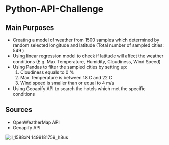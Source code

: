 # Python-API-Challenge

## Main Purposes
- Creating a model of weather from 1500 samples which determined by random selected
longitude and latitude (Total number of sampled cities: 549 )
- Using linear regression model to check if latitude will affect the weather conditions
(E.g. Max Temperature, Humidity, Cloudiness, Wind Speed)
- Using Pandas to filter the sampled cities by setting up:
    1) Cloudiness equals to 0 %
    2) Max Temperature is between 18 C and 22 C
    3) Wind speed is smaller than or equal to 4 m/s
- Using Geoapify API to search the hotels which met the specific conditions

## Sources
- OpenWeatherMap API
- Geoapify API

![il_1588xN 1499181759_h8us](https://github.com/florencex5/python-api-challenge/assets/129706051/cc3adf13-7c6c-4703-b05d-7959221e7e1e)



